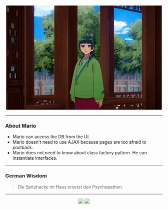 <p align="center">
  <img src="assets/maomao.gif" />
</p>

---

### About Mario
- Mario can access the DB from the UI.
- Mario doesn't need to use AJAX because pages are too afraid to postback.
- Mario does not need to know about class factory pattern. He can instantiate interfaces.

---

### German Wisdom
> Die Spitzhacke im Haus ersetzt den Psychopathen.

---

<p align="center">
  <a>
    <img height="180em" src="https://github-readme-stats-eight-theta.vercel.app/api?username=Torfkopp&show_icons=true&theme=dark&include_all_commits=true&count_private=true"/>
  </a>
  <a href="https://github.com/Torfkopp?tab=repositories">
    <img height="180em" src="https://github-readme-stats-eight-theta.vercel.app/api/top-langs/?username=torfkopp&layout=compact&theme=dark&langs_count=8&hide=java"/>
  </a>
</p>

